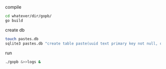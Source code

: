 
compile
```bash
cd whatever/dir/gopb/
go build
```

create db
```bash
touch pastes.db
sqlite3 pastes.db "create table paste(uuid text primary key not null, data blob not null, hash text not null, shorthash text not null);"
```

run
```bash
./gopb &>>logs &
```

